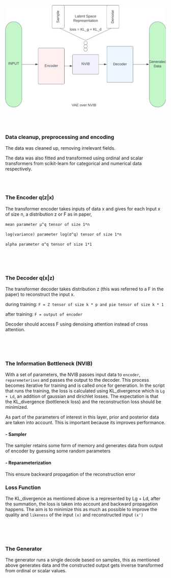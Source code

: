 
![NVIB image](./assets/nvib.png)

<br/>
<br/>

### Data cleanup, preprocessing and encoding
The data was cleaned up, removing irrelevant fields.

The data was also fitted and transformed using ordinal and scalar transformers from scikit-learn for categorical and numerical data respectively.

<br/>
<br/>

### The Encoder q(z|x)
The transformer encoder takes inputs of data x and gives for each Input x of size n, a distribution z or F as in paper, 
<br/>

`mean parameter μ^q tensor of size 1*n`
<br/>

`log(variance) parameter log(σ^q) tensor of size 1*n`
<br/>

`alpha parameter α^q tensor of size 1*1`

<br/>
<br/>
<br/>

### The Decoder q(x|z)
The transformer decoder takes distribution z (this was referred to a F in the paper) to reconstruct the input x.
<br/>

during training: `F = Z tensor of size k * p and pie tensor of size k * 1`
<br/>

after training: `F = output of encoder`
<br/>

Decoder should access F using denoising attention instead of cross attention.

<br/>
<br/>
<br/>

### The Information Bottleneck (NVIB)
With a set of parameters, the NVIB passes input data to `encoder`, `reparemeterises` and passes the output to the decoder.
This process becomes iterative for training and is called once for generation.
In the script that runs the training, the loss is calculated using KL_divergence which is `Lg + Ld`, an addition of gaussian and dirichlet losses. The expectation is that the KL_divergence (bottleneck loss) and the reconstruction loss should be minimized.

As part of the parameters of interest in this layer, prior and posterior data are taken into account. This is important because its improves performance. 

#### - Sampler
The sampler retains some form of memory and generates data from output of encoder by guessing some random parameters

#### - Reparameterization
This ensure backward propagation of the reconstruction error

### Loss Function
The KL_divergence as mentioned above is a represented by Lg + Ld, after the summation, the loss is taken into account and backward propagation happens. The aim is to minimize this as much as possible to improve the quality and `likeness` of the input `(x)` and reconstructed input `(x')`


<br/>
<br/>
<br/>

### The Generator
The generator runs a single decode based on samples, this as mentioned above generates data and the constructed output gets inverse transformed from ordinal or scalar values.


